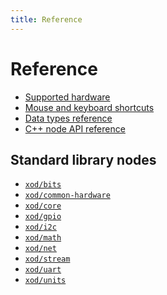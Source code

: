 ```yaml
---
title: Reference
---
```


Reference
=========

* [Supported hardware](./supported-hardware/)
* [Mouse and keyboard shortcuts](./shortcuts/)
* [Data types reference](./data-types/)
* [C++ node API reference](./node-cpp-api/)

## Standard library nodes

* [`xod/bits`](https://xod.io/libs/xod/bits/)
* [`xod/common-hardware`](https://xod.io/libs/xod/common-hardware/)
* [`xod/core`](https://xod.io/libs/xod/core/) <i class="ui small yellow star outline icon"></i>
* [`xod/gpio`](https://xod.io/libs/xod/gpio/)
* [`xod/i2c`](https://xod.io/libs/xod/i2c/)
* [`xod/math`](https://xod.io/libs/xod/math/)
* [`xod/net`](https://xod.io/libs/xod/net/)
* [`xod/stream`](https://xod.io/libs/xod/stream/)
* [`xod/uart`](https://xod.io/libs/xod/uart/)
* [`xod/units`](https://xod.io/libs/xod/units/)
